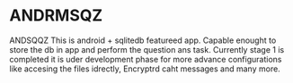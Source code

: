 # ANDRMSQZ
ANDSQQZ 
This is android + sqlitedb featureed app. Capable enought to store the db in app and perform the  question ans task.
Currently stage 1 is completed it is uder development phase for more advance configurations like accesing the files idrectly, Encryptrd caht messages and many more.
